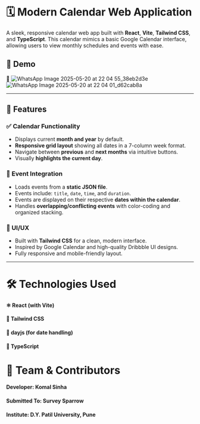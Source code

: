 # 🗓️ Modern Calendar Web Application

A sleek, responsive calendar web app built with **React**, **Vite**, **Tailwind CSS**, and **TypeScript**. This calendar mimics a basic Google Calendar interface, allowing users to view monthly schedules and events with ease.

## 🚀 Demo

🔗  ![WhatsApp Image 2025-05-20 at 22 04 55_38eb2d3e](https://github.com/user-attachments/assets/fa17bbd6-ce1e-4687-bb7d-1be565697843)
    ![WhatsApp Image 2025-05-20 at 22 04 01_d62cab8a](https://github.com/user-attachments/assets/1bedc780-6d49-4b98-9398-98dab95a2cd3)

---

## 📌 Features

### ✅ Calendar Functionality
- Displays current **month and year** by default.
- **Responsive grid layout** showing all dates in a 7-column week format.
- Navigate between **previous** and **next months** via intuitive buttons.
- Visually **highlights the current day**.
  
### 📅 Event Integration
- Loads events from a **static JSON file**.
- Events include: `title`, `date`, `time`, and `duration`.
- Events are displayed on their respective **dates within the calendar**.
- Handles **overlapping/conflicting events** with color-coding and organized stacking.

### 💅 UI/UX
- Built with **Tailwind CSS** for a clean, modern interface.
- Inspired by Google Calendar and high-quality Dribbble UI designs.
- Fully responsive and mobile-friendly layout.

---

# 🛠️ Technologies Used
#### ⚛️ React (with Vite)
#### 🎨 Tailwind CSS
#### 📅 dayjs (for date handling)
#### 🧩 TypeScript


# 👥 Team & Contributors
#### Developer: Komal Sinha
#### Submitted To: Survey Sparrow
#### Institute: D.Y. Patil University, Pune
